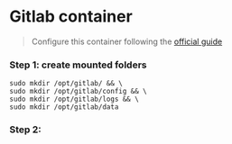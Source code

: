 # Gitlab container

> Configure this container following the [official guide](https://docs.gitlab.com/ee/install/docker.html "gitlab + docker")

### Step 1: create mounted folders

```
sudo mkdir /opt/gitlab/ && \
sudo mkdir /opt/gitlab/config && \
sudo mkdir /opt/gitlab/logs && \
sudo mkdir /opt/gitlab/data
```

### Step 2: 


